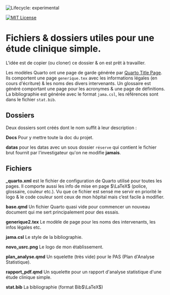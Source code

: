 <!-- badges: start -->
![Lifecycle: experimental](https://img.shields.io/badge/lifecycle-experimental-orange.svg)

[![MIT License](https://img.shields.io/badge/License-MIT-green.svg)](https://choosealicense.com/licenses/mit/)
<!-- badges: end -->



# Fichiers & dossiers utiles pour une étude clinique simple.


L'idée est de copier (ou cloner) ce dossier & on est prêt à travailler.

Les modèles Quarto ont une page de garde générée par [Quarto Title Page](https://nmfs-opensci.github.io/quarto_titlepages/03-titlepage-themes.html). Ils comportent une page `generique.tex` avec les informations légales (en cours d'écriture) & les noms des divers intervenants. Un glossaire est généré comportant une page pour les acronymes & une page de définitions. La bibliographie est générée avec le format `jama.csl`, les références sont dans le fichier `stat.bib`.

## Dossiers

Deux dossiers sont créés dont le nom suffit à leur description :

**Docs** Pour y mettre toute la doc du projet.

**datas** pour les datas avec un sous dossier `réserve` qui contient le fichier brut fournit par l'investigateur qu'on ne modifie **jamais**.

## Fichiers

**_quarto.xml** est le fichier de configuration de Quarto utilisé pour toutes les pages. Il comporte aussi les info de mise en page $\LaTeX$ (police, glossaire, couleur etc.). Vu que ce fichier est sensé me servir en priorité le logo & le code couleur sont ceux de mon hôpital mais c’est facile à modifier. 

**base.qmd** Un fichier Quarto quasi vide pour commencer un nouveau document qui me sert principalement pour des essais. 

**generique2.tex** Le modèle de page pour les noms des intervenants, les infos légales etc.

**jama.csl** Le style de la bibliographie.

**novo_usrc.png** Le logo de mon établissement.


**plan_analyse.qmd** Un squelette (très vide) pour le PAS (Plan d'Analyse Statistique).

**rapport_pdf.qmd** Un squelette pour un rapport d'analyse statistique d'une étude clinique simple.

**stat.bib** La bibliographie (format Bib$\LaTeX$)
